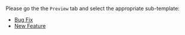 Please go the the `Preview` tab and select the appropriate sub-template:

* [Bug Fix](?expand=1&template=BugFixPullRequest.md)
* [New Feature](?expand=1&template=NewFeaturePullRequest.md)